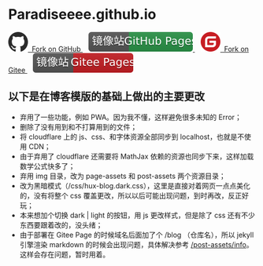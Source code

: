 # Paradiseeee.github.io

<p>
    <a href="https://github.com/paradiseeee/paradiseeee.github.io" target="_blank">
        <img src="./page-assets/github.svg" style="max-width:100%;">
        &nbsp;Fork on GitHub
    </a>
    &nbsp;&nbsp;
    <a href="https://paradiseeee.github.io" target="_blank">
        <img src="./page-assets/github-mirror.svg" style="max-width:100%;">
    </a>
    &nbsp;&nbsp;
    <a href="https://gitee.com/paradiseeee/blog" target="_blank">
        <img src="./page-assets/gitee.svg" style="max-width:100%;">
        &nbsp;Fork on Gitee
    </a>
    &nbsp;&nbsp;
    <a href="https://paradiseeee.gitee.io/blog" target="_blank">
        <img src="./page-assets/gitee-mirror.svg" style="max-width:100%;">
    </a>
</p>

## 以下是在博客模版的基础上做出的主要更改

- 弃用了一些功能，例如 PWA。因为我不懂，这样避免很多未知的 Error；
- 删除了没有用到和不打算用到的文件；
- 将 cloudflare 上的 js、css、和字体资源全部同步到 localhost，也就是不使用 CDN；
- 由于弃用了 cloudflare 还需要将 MathJax 依赖的资源也同步下来，这样加载数学公式快多了；
- 弃用 img 目录，改为 page-assets 和 post-assets 两个资源目录；
- 改为黑暗模式（/css/hux-blog.dark.css），这里是直接对着网页一点点美化的，没有将整个 css 覆盖更改，所以以后可能出现问题，到时再改，反正好玩；
- 本来想加个切换 dark \| light 的按钮，用 js 更改样式，但是除了 css 还有不少东西要跟着改的，没头绪；
- 由于部署在 Gitee Page 的时候域名后面加了个 /blog （仓库名），所以 jekyll 引擎渲染 markdown 的时候会出现问题，具体解决参考 [/post-assets/info](/post-assets/info)。这样会存在问题，暂时用着。
